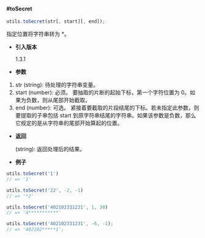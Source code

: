#### #toSecret

```javascript
utils.toSecret(str[, start][, end]);
```

指定位置将字符串转为 *。

- **引入版本**

    1.3.1

- **参数**

1. str (string): 待处理的字符串变量。
2. start (number): 必须。 要抽取的片断的起始下标，第一个字符位置为 0。如果为负数，则从尾部开始截取。
3. end (number): 可选。 紧接着要截取的片段结尾的下标。若未指定此参数，则要提取的子串包括 start 到原字符串结尾的字符串。如果该参数是负数，那么它规定的是从字符串的尾部开始算起的位置。

- **返回**

    (string): 返回处理后的结果。

- **例子**

```javascript
utils.toSecret('1')
// => '1'

utils.toSecret('22', -2, -1)
// => '*2'

utils.toSecret('402102331231', 1, 30)
// => '4***********'

utils.toSecret('402102331231', -6, -1);
// => '402102*****1';
```
